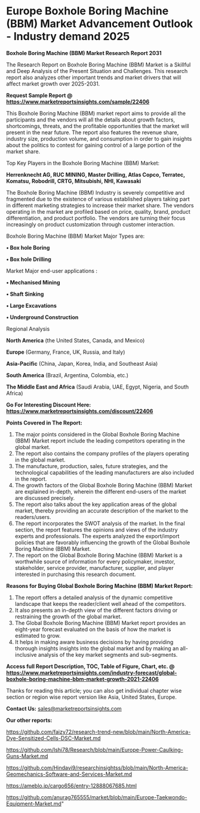 # Europe Boxhole Boring Machine (BBM) Market Advancement Outlook - Industry demand 2025

<strong>Boxhole Boring Machine (BBM) Market Research Report 2031</strong>

The Research Report on Boxhole Boring Machine (BBM) Market is a Skillful and Deep Analysis of the Present Situation and Challenges. This research report also analyzes other important trends and market drivers that will affect market growth over 2025-2031.

<strong>Request Sample Report @ <a href=https://www.marketreportsinsights.com/sample/22406>https://www.marketreportsinsights.com/sample/22406</a></strong>

This Boxhole Boring Machine (BBM) market report aims to provide all the participants and the vendors will all the details about growth factors, shortcomings, threats, and the profitable opportunities that the market will present in the near future. The report also features the revenue share, industry size, production volume, and consumption in order to gain insights about the politics to contest for gaining control of a large portion of the market share.

Top Key Players in the Boxhole Boring Machine (BBM) Market:

<strong>Herrenknecht AG, RUC MINING, Master Drilling, Atlas Copco, Terratec, Komatsu, Robodrill, CRTG, Mitsubishi, NHI, Kawasaki</strong>

The Boxhole Boring Machine (BBM) Industry is severely competitive and fragmented due to the existence of various established players taking part in different marketing strategies to increase their market share. The vendors operating in the market are profiled based on price, quality, brand, product differentiation, and product portfolio. The vendors are turning their focus increasingly on product customization through customer interaction.

Boxhole Boring Machine (BBM) Market Major Types are:

<strong>• Box hole Boring

• Box hole Drilling</strong>

Market Major end-user applications :

<strong>• Mechanised Mining

• Shaft Sinking

• Large Excavations

• Underground Construction</strong>

Regional Analysis

</u><strong><b>North America</b></strong> (the United States, Canada, and Mexico)

<strong><b>Europe </b></strong>(Germany, France, UK, Russia, and Italy)

<strong><b>Asia-Pacific</b></strong> (China, Japan, Korea, India, and Southeast Asia)

<strong><b>South America</b></strong> (Brazil, Argentina, Colombia, etc.)

<strong><b>The Middle East and Africa</b></strong> (Saudi Arabia, UAE, Egypt, Nigeria, and South Africa)

<strong>Go For Interesting Discount Here: <a href=https://www.marketreportsinsights.com/discount/22406>https://www.marketreportsinsights.com/discount/22406</a></strong>

<strong>Points Covered in The Report:</strong>
<ol>
  <li>The major points considered in the Global Boxhole Boring Machine (BBM) Market report include the leading competitors operating in the global market.</li>
  <li>The report also contains the company profiles of the players operating in the global market.</li>
  <li>The manufacture, production, sales, future strategies, and the technological capabilities of the leading manufacturers are also included in the report.</li>
  <li>The growth factors of the Global Boxhole Boring Machine (BBM) Market are explained in-depth, wherein the different end-users of the market are discussed precisely.</li>
  <li>The report also talks about the key application areas of the global market, thereby providing an accurate description of the market to the readers/users.</li>
  <li>The report incorporates the SWOT analysis of the market. In the final section, the report features the opinions and views of the industry experts and professionals. The experts analyzed the export/import policies that are favorably influencing the growth of the Global Boxhole Boring Machine (BBM) Market.</li>
  <li>The report on the Global Boxhole Boring Machine (BBM) Market is a worthwhile source of information for every policymaker, investor, stakeholder, service provider, manufacturer, supplier, and player interested in purchasing this research document.</li>
</ol>
<strong>Reasons for Buying Global Boxhole Boring Machine (BBM) Market Report:</strong>

<ol>
  <li>The report offers a detailed analysis of the dynamic competitive landscape that keeps the reader/client well ahead of the competitors.</li>
  <li>It also presents an in-depth view of the different factors driving or restraining the growth of the global market.</li>
  <li>The Global Boxhole Boring Machine (BBM) Market report provides an eight-year forecast evaluated on the basis of how the market is estimated to grow.</li>
  <li>It helps in making aware business decisions by having providing thorough insights insights into the global market and by making an all-inclusive analysis of the key market segments and sub-segments.</li>
</ol>
<strong>Access full Report Description, TOC, Table of Figure, Chart, etc. @ <a href=https://www.marketreportsinsights.com/industry-forecast/global-boxhole-boring-machine-bbm-market-growth-2021-22406>https://www.marketreportsinsights.com/industry-forecast/global-boxhole-boring-machine-bbm-market-growth-2021-22406</a></strong>


Thanks for reading this article; you can also get individual chapter wise section or region wise report version like Asia, United States, Europe.

<strong>Contact Us:</strong>
sales@marketreportsinsights.com

<strong>Our other reports:</strong>

<a href=https://github.com/faizy72/research-trend-new/blob/main/North-America-Dye-Sensitized-Cells-DSC-Market.md>https://github.com/faizy72/research-trend-new/blob/main/North-America-Dye-Sensitized-Cells-DSC-Market.md</a>

<a href=https://github.com/Ishi78/Research/blob/main/Europe-Power-Caulking-Guns-Market.md>https://github.com/Ishi78/Research/blob/main/Europe-Power-Caulking-Guns-Market.md</a>

<a href=https://github.com/Hindavi9/researchinsightss/blob/main/North-America-Geomechanics-Software-and-Services-Market.md>https://github.com/Hindavi9/researchinsightss/blob/main/North-America-Geomechanics-Software-and-Services-Market.md</a>

<a href=https://ameblo.jp/cargo656/entry-12888067685.html>https://ameblo.jp/cargo656/entry-12888067685.html</a>

<a href=https://github.com/anurag765555/market/blob/main/Europe-Taekwondo-Equipment-Market.md>https://github.com/anurag765555/market/blob/main/Europe-Taekwondo-Equipment-Market.md</a>"
